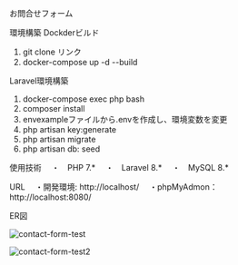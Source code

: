 お問合せフォーム

環境構築
Dockderビルド
  1. git clone リンク
  2. docker-compose up -d --build

Laravel環境構築

 1. docker-compose exec php bash
 2. composer install
 3. envexampleファイルから.envを作成し、環境変数を変更
 4. php artisan key:generate
 5. php artisan migrate
 6. php artisan db: seed


使用技術
　・　PHP 7.*
　・　Laravel 8.*
　・　MySQL 8.*

URL
　・開発環境: http://localhost/ 
　・phpMyAdmon： http://localhost:8080/


ER図 

![contact-form-test](https://github.com/user-attachments/assets/989dd0ae-a727-47f9-87cb-f80cbb6c7ccd)

![contact-form-test2](https://github.com/user-attachments/assets/221a267b-75da-43fe-a1cd-e55b856ae41d)
